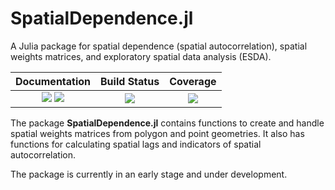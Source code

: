 # SpatialDependence.jl

A Julia package for spatial dependence (spatial autocorrelation), spatial weights matrices, and exploratory spatial data analysis (ESDA).

| Documentation | Build Status      | Coverage    |
|:-------------:|:-----------------:|:-----------:|
| [![][docs-stable-img]][docs-stable-url] [![][docs-dev-img]][docs-dev-url] |  [![][githubci-img]][githubci-url] | [![][codecov-img]][codecov-url] |

[docs-stable-img]: https://img.shields.io/badge/docs-stable-blue.svg
[docs-stable-url]: https://javierbarbero.github.io/SpatialDependence.jl/stable

[docs-dev-img]: https://img.shields.io/badge/docs-dev-blue.svg
[docs-dev-url]: https://javierbarbero.github.io/SpatialDependence.jl/dev

[githubci-img]: https://github.com/javierbarbero/SpatialDependence.jl/workflows/CI/badge.svg
[githubci-url]: https://github.com/javierbarbero/SpatialDependence.jl/actions

[codecov-img]: https://codecov.io/gh/javierbarbero/SpatialDependence.jl/branch/main/graph/badge.svg
[codecov-url]: https://codecov.io/gh/javierbarbero/SpatialDependence.jl

The package **SpatialDependence.jl** contains functions to create and handle spatial weights matrices from polygon and point geometries. It also has functions for calculating spatial lags and indicators of spatial autocorrelation.

The package is currently in an early stage and under development. 
